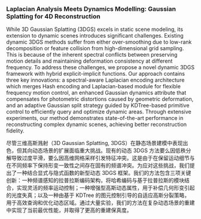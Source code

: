 ### Laplacian Analysis Meets Dynamics Modelling: Gaussian Splatting for 4D Reconstruction

While 3D Gaussian Splatting (3DGS) excels in static scene modeling, its extension to dynamic scenes introduces significant challenges. Existing dynamic 3DGS methods suffer from either over-smoothing due to low-rank decomposition or feature collision from high-dimensional grid sampling. This is because of the inherent spectral conflicts between preserving motion details and maintaining deformation consistency at different frequency. To address these challenges, we propose a novel dynamic 3DGS framework with hybrid explicit-implicit functions. Our approach contains three key innovations: a spectral-aware Laplacian encoding architecture which merges Hash encoding and Laplacian-based module for flexible frequency motion control, an enhanced Gaussian dynamics attribute that compensates for photometric distortions caused by geometric deformation, and an adaptive Gaussian split strategy guided by KDTree-based primitive control to efficiently query and optimize dynamic areas. Through extensive experiments, our method demonstrates state-of-the-art performance in reconstructing complex dynamic scenes, achieving better reconstruction fidelity.

尽管三维高斯溅射（3D Gaussian Splatting, 3DGS）在静态场景建模中表现出色，但其向动态场景的扩展面临重大挑战。现有的动态 3DGS 方法要么因低秩分解导致过度平滑，要么因高维网格采样引发特征冲突。这是由于在保留运动细节与在不同频率下保持形变一致性之间存在固有的频谱冲突。为应对这些挑战，我们提出了一种结合显式与隐式函数的新型动态 3DGS 框架。我们的方法包含三项关键创新：一种频谱感知的拉普拉斯编码架构，将哈希编码与基于拉普拉斯的模块结合，实现灵活的频率运动控制；一种增强型高斯动态属性，用于补偿几何形变引起的光度失真；以及一种由基于 KDTree 的图元控制引导的自适应高斯分裂策略，用于高效查询和优化动态区域。通过大量实验，我们的方法在复杂动态场景的重建中实现了当前最优性能，并取得了更高的重建保真度。
